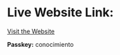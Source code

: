# Live Website Link:
[Visit the Website](https://acses-gim.netlify.app)

**Passkey:** conocimiento

